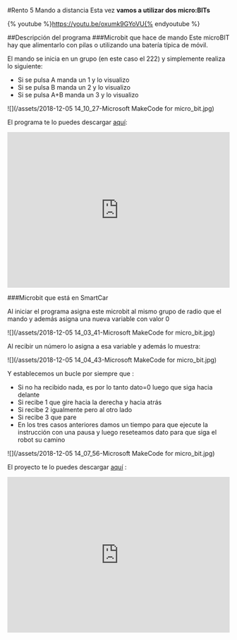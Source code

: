 #Rento 5 Mando a distancia
Esta vez **vamos a utilizar dos micro:BITs** 

{% youtube %}https://youtu.be/oxumk9GYoVU{% endyoutube %}

##Descripción del programa
###Microbit que hace de mando
Este microBIT hay que alimentarlo con pilas o utilizando una batería típica de móvil. 

El mando se inicia en un grupo (en este caso el 222) y simplemente realiza lo siguiente:
* Si se pulsa A manda un 1 y lo visualizo
* Si se pulsa B manda un 2 y lo visualizo
* Si se pulsa A+B manda un 3 y lo visualizo

![](/assets/2018-12-05 14_10_27-Microsoft MakeCode for micro_bit.jpg)

El programa te lo puedes descargar [aquí](https://makecode.microbit.org/_cWz6s9aeTPXr):

<div style="position:relative;height:0;padding-bottom:70%;overflow:hidden;"><iframe style="position:absolute;top:0;left:0;width:100%;height:100%;" src="https://makecode.microbit.org/#pub:_cWz6s9aeTPXr" frameborder="0" sandbox="allow-popups allow-forms allow-scripts allow-same-origin"></iframe></div>

###Microbit que está en SmartCar

Al iniciar el programa asigna este microbit al mismo grupo de radio que el mando y además asigna una nueva variable con valor 0

![](/assets/2018-12-05 14_03_41-Microsoft MakeCode for micro_bit.jpg)

Al recibir un número lo asigna a esa variable y además lo muestra:

![](/assets/2018-12-05 14_04_43-Microsoft MakeCode for micro_bit.jpg)

Y establecemos un bucle por siempre que :

* Si no ha recibido nada, es por lo tanto dato=0 luego que siga hacia delante
* Si recibe 1 que gire hacia la derecha y hacia atrás
* Si recibe 2 igualmente pero al otro lado
* Si recibe 3 que pare
* En los tres casos anteriores damos un tiempo para que ejecute la instrucción con una pausa y luego reseteamos dato para que siga el robot su camino

![](/assets/2018-12-05 14_07_56-Microsoft MakeCode for micro_bit.jpg)

El proyecto te lo puedes descargar [aquí](https://makecode.microbit.org/_ftuFv8AReFYq) :

<div style="position:relative;height:0;padding-bottom:70%;overflow:hidden;"><iframe style="position:absolute;top:0;left:0;width:100%;height:100%;" src="https://makecode.microbit.org/#pub:_ftuFv8AReFYq" frameborder="0" sandbox="allow-popups allow-forms allow-scripts allow-same-origin"></iframe></div>